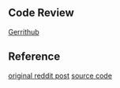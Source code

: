 Code Review
------
[Gerrithub](https://review.gerrithub.io/q/project:aoyama-nanami%252Fpad_data)

Reference
------
[original reddit post](https://www.reddit.com/r/PuzzleAndDragons/comments/8xv697/new_pad_data_source_reviving_padguide_eventually/)
[source code](https://github.com/nachoapps/rpad-cogs-utils/tree/master/pad_api_data)
